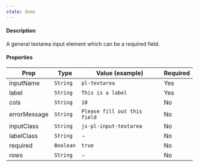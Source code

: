 ```yaml
---
state: demo
---
```


#### Description

A general textarea input element which can be a required field.

#### Properties

| Prop         | Type      | Value (example)              | Required |
| ------------ | --------- | ---------------------------- | -------- |
| inputName    | `String`  | `pl-textarea`                | Yes      |
| label        | `String`  | `This is a label`            | Yes      |
| cols         | `String`  | `10`                         | No       |
| errorMessage | `String`  | `Please fill out this field` | No       |
| inputClass   | `String`  | `js-pl-input-textarea`       | No       |
| labelClass   | `String`  | -                            | No       |
| required     | `Boolean` | `true`                       | No       |
| rows         | `String`  | -                            | No       |

